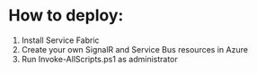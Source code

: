 # How to deploy:
1) Install Service Fabric
1) Create your own SignalR and Service Bus resources in Azure
1) Run Invoke-AllScripts.ps1 as administrator
